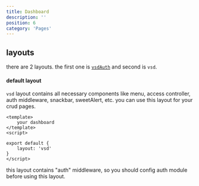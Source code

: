 ```yaml
---
title: Dashboard 
description: ''
position: 6
category: 'Pages'
---
```

## layouts
there are 2 layouts. the first one is [```vsdAuth```](/pages/auth) and second is ```vsd```.

#### default layout
```vsd``` layout contains all necessary components like menu, access controller, auth middleware, snackbar, sweetAlert, etc.
you can use this layout for your crud pages.
```js[admin/index.vue]
<template>
    your dashboard
</template>
<script>

export default {
    layout: 'vsd'
}
</script>
```


<alert type="warning">
this layout contains "auth" middleware, so you should config auth module before using this layout.
</alert>
